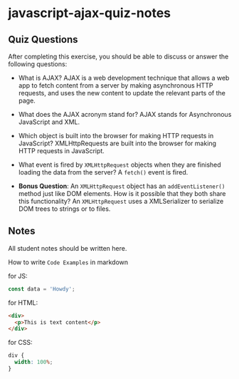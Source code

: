 # javascript-ajax-quiz-notes

## Quiz Questions

After completing this exercise, you should be able to discuss or answer the following questions:

- What is AJAX?
  AJAX is a web development technique that allows a web app to fetch content from a server by making asynchronous HTTP requests, and uses the new content to update the relevant parts of the page.

- What does the AJAX acronym stand for?
  AJAX stands for Asynchronous JavaScript and XML.

- Which object is built into the browser for making HTTP requests in JavaScript?
  XMLHttpRequests are built into the browser for making HTTP requests in JavaScript.

- What event is fired by `XMLHttpRequest` objects when they are finished loading the data from the server?
  A `fetch()` event is fired.

- **Bonus Question**: An `XMLHttpRequest` object has an `addEventListener()` method just like DOM elements. How is it possible that they both share this functionality?
  An `XMLHttpRequest` uses a XMLSerializer to serialize DOM trees to strings or to files.

## Notes

All student notes should be written here.

How to write `Code Examples` in markdown

for JS:

```javascript
const data = 'Howdy';
```

for HTML:

```html
<div>
  <p>This is text content</p>
</div>
```

for CSS:

```css
div {
  width: 100%;
}
```
